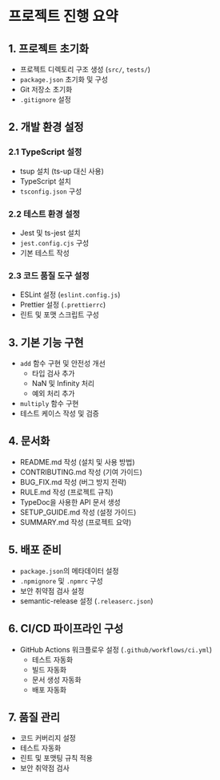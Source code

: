 # 프로젝트 진행 요약

## 1. 프로젝트 초기화

- 프로젝트 디렉토리 구조 생성 (`src/`, `tests/`)
- `package.json` 초기화 및 구성
- Git 저장소 초기화
- `.gitignore` 설정

## 2. 개발 환경 설정

### 2.1 TypeScript 설정

- tsup 설치 (ts-up 대신 사용)
- TypeScript 설치
- `tsconfig.json` 구성

### 2.2 테스트 환경 설정

- Jest 및 ts-jest 설치
- `jest.config.cjs` 구성
- 기본 테스트 작성

### 2.3 코드 품질 도구 설정

- ESLint 설정 (`eslint.config.js`)
- Prettier 설정 (`.prettierrc`)
- 린트 및 포맷 스크립트 구성

## 3. 기본 기능 구현

- `add` 함수 구현 및 안전성 개선
  - 타입 검사 추가
  - NaN 및 Infinity 처리
  - 예외 처리 추가
- `multiply` 함수 구현
- 테스트 케이스 작성 및 검증

## 4. 문서화

- README.md 작성 (설치 및 사용 방법)
- CONTRIBUTING.md 작성 (기여 가이드)
- BUG_FIX.md 작성 (버그 방지 전략)
- RULE.md 작성 (프로젝트 규칙)
- TypeDoc을 사용한 API 문서 생성
- SETUP_GUIDE.md 작성 (설정 가이드)
- SUMMARY.md 작성 (프로젝트 요약)

## 5. 배포 준비

- `package.json`의 메타데이터 설정
- `.npmignore` 및 `.npmrc` 구성
- 보안 취약점 검사 설정
- semantic-release 설정 (`.releaserc.json`)

## 6. CI/CD 파이프라인 구성

- GitHub Actions 워크플로우 설정 (`.github/workflows/ci.yml`)
  - 테스트 자동화
  - 빌드 자동화
  - 문서 생성 자동화
  - 배포 자동화

## 7. 품질 관리

- 코드 커버리지 설정
- 테스트 자동화
- 린트 및 포맷팅 규칙 적용
- 보안 취약점 검사
